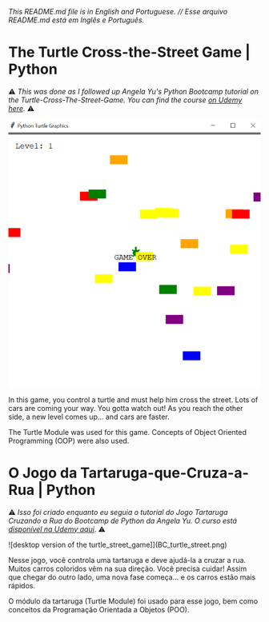 _This README.md file is in English and Portuguese. // Esse arquivo README.md está em Inglês e Português._

# The Turtle Cross-the-Street Game | Python

⚠️ _This was done as I followed up Angela Yu's Python Bootcamp tutorial on the Turtle-Cross-The-Street-Game. You can find the course [on Udemy here](https://www.udemy.com/course/100-days-of-code/)._ ⚠️

![desktop version of the turtle_street_game](BC_turtle_street.png)

In this game, you control a turtle and must help him cross the street. Lots of cars are coming your way. You gotta watch out! As you reach the other side, a new level comes up... and cars are faster.

The Turtle Module was used for this game. Concepts of Object Oriented Programming (OOP) were also used.

# O Jogo da Tartaruga-que-Cruza-a-Rua | Python

 ⚠️ _Isso foi criado enquanto eu seguia o tutorial do Jogo Tartaruga Cruzando a Rua do Bootcamp de Python da Angela Yu. O curso está [disponível na Udemy aqui](https://www.udemy.com/course/100-days-of-code/)_. ⚠️

![desktop version of the turtle_street_game]](BC_turtle_street.png)

Nesse jogo, você controla uma tartaruga e deve ajudá-la a cruzar a rua. Muitos carros coloridos vêm na sua direção. Você precisa cuidar! Assim que chegar do outro lado, uma nova fase começa... e os carros estão mais rápidos.

O módulo da tartaruga (Turtle Module) foi usado para esse jogo, bem como conceitos da Programação Orientada a Objetos (POO).
